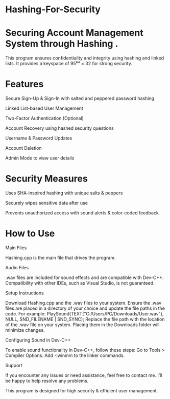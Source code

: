 # Hashing-For-Security

# Securing Account Management System through Hashing . 

This program ensures confidentiality and integrity using hashing and linked lists. It provides a keyspace of 95⁶⁴ × 32 for strong security.

# Features

Secure Sign-Up & Sign-In with salted and peppered password hashing

Linked List-based User Management

Two-Factor Authentication (Optional)

Account Recovery using hashed security questions

Username & Password Updates

Account Deletion

Admin Mode to view user details


# Security Measures

Uses SHA-inspired hashing with unique salts & peppers

Securely wipes sensitive data after use

Prevents unauthorized access with sound alerts & color-coded feedback

# How to Use

Main Files

Hashing.cpp is the main file that drives the program.

Audio Files

.wav files are included for sound effects and are compatible with Dev-C++. Compatibility with other IDEs, such as Visual Studio, is not guaranteed. 

Setup Instructions

Download Hashing.cpp and the .wav files to your system. Ensure the .wav files are placed in a directory of your choice and update the file paths in the code. 
For example: PlaySound(TEXT("C:/Users/PC/Downloads/User.wav"), NULL, SND_FILENAME | SND_SYNC); Replace the file path with the location of the .wav file on your system. Placing them in the Downloads folder will minimize changes. 

Configuring Sound in Dev-C++

To enable sound functionality in Dev-C++, follow these steps: Go to Tools > Compiler Options. Add -lwinmm to the linker commands.

Support

If you encounter any issues or need assistance, feel free to contact me. I’ll be happy to help resolve any problems.


This program is designed for high security & efficient user management.
